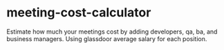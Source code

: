 # meeting-cost-calculator
Estimate how much your meetings cost by adding developers, qa, ba, and business managers. Using glassdoor average salary for each position.
